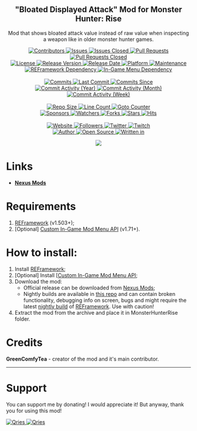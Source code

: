 <p align="center">
	<h2 align="center"><b>"Bloated Displayed Attack" Mod for Monster Hunter: Rise</b></h2>
	<p align="center">Mod that shows bloated attack value instead of raw value when inspecting a weapon like in older monster hunter games.</p>
</p>

<p align="center">
	<a href="https://github.com/greencomfytea/mhr-bloated-displayed-attack/graphs/contributors">
		<img alt="Contributors" src="https://custom-icon-badges.demolab.com/github/contributors/greencomfytea/mhr-bloated-displayed-attack?logo=person-add" />
	</a>
	<a href="https://github.com/greencomfytea/mhr-bloated-displayed-attack/issues">
		<img alt="Issues" src="https://custom-icon-badges.demolab.com/github/issues/greencomfytea/mhr-bloated-displayed-attack?logo=issue-opened" />
	</a>
	<a href="https://github.com/greencomfytea/mhr-bloated-displayed-attack/issues">
		<img alt="Issues Closed" src="https://custom-icon-badges.demolab.com/github/issues-closed/greencomfytea/mhr-bloated-displayed-attack?logo=issue-closed" />
	</a>
	<a href="https://github.com/greencomfytea/mhr-bloated-displayed-attack/pulls">
		<img alt="Pull Requests" src="https://custom-icon-badges.demolab.com/github/issues-pr/greencomfytea/mhr-bloated-displayed-attack?logo=git-pull-request" />
	</a>
	<a href="https://github.com/greencomfytea/mhr-bloated-displayed-attack/pulls">
		<img alt="Pull Requests Closed" src="https://custom-icon-badges.demolab.com/github/issues-pr-closed/greencomfytea/mhr-bloated-displayed-attack?logo=git-pull-request-closed" />
	</a>
	<br>
	<a href="https://github.com/greencomfytea/mhr-bloated-displayed-attack/blob/main/LICENSE">
		<img alt="License" src="https://custom-icon-badges.demolab.com/github/license/greencomfytea/mhr-bloated-displayed-attack?logo=law" />
	</a>
	<a href="https://github.com/greencomfytea/mhr-bloated-displayed-attack/releases">
		<img alt="Release Version" src="https://custom-icon-badges.demolab.com/github/v/release/greencomfytea/mhr-bloated-displayed-attack?logo=tag" />
	</a>
	<a href="https://github.com/greencomfytea/mhr-bloated-displayed-attack/releases">
		<img alt="Release Date" src="https://custom-icon-badges.demolab.com/github/release-date/greencomfytea/mhr-bloated-displayed-attack?logo=clock" />
	</a>
	<a href="">
		<img alt="Platform" src="https://custom-icon-badges.demolab.com/badge/platform-win%20%7C%20linux%20%7C%20steam%20deck-blue?logo=device-desktop" />
	</a>
	<a href="">
		<img alt="Maintenance" src="https://custom-icon-badges.demolab.com/maintenance/yes/2023?logo=tools" />
	</a>
	<br>
	<a href="https://www.nexusmods.com/monsterhunterrise/mods/26">
		<img alt="REFramework Dependency" src="https://custom-icon-badges.demolab.com/badge/dependency-REFramework%20v1.503%2B-brightgreen?logo=package-dependencies" />
	</a>
   	<a href="https://www.nexusmods.com/monsterhunterrise/mods/1292">
		<img alt="In-Game Menu  Dependency" src="https://custom-icon-badges.demolab.com/badge/dependency-Custom%20In--Game%20Mod%20Menu%20API%20v1.71%2B-brightgreen?logo=package-dependencies" />
	</a>
	<br>
	<br>
	<a href="https://github.com/greencomfytea/mhr-bloated-displayed-attack/commits/main">
		<img alt="Commits" src="https://custom-icon-badges.demolab.com/github/commit-activity/t/greencomfytea/mhr-bloated-displayed-attack?logo=git-commit" />
	</a>
	<a href="https://github.com/greencomfytea/mhr-bloated-displayed-attack/commits/main">
		<img alt="Last Commit" src="https://custom-icon-badges.demolab.com/github/last-commit/greencomfytea/mhr-bloated-displayed-attack?logo=git-commit" />
	</a>
	<a href="https://github.com/greencomfytea/mhr-bloated-displayed-attack/commits/main">
		<img alt="Commits Since" src="https://custom-icon-badges.demolab.com/github/commits-since/greencomfytea/mhr-bloated-displayed-attack/latest?logo=git-commit" />
	</a>
	<br>
	<a href="https://github.com/greencomfytea/mhr-bloated-displayed-attack/graphs/commit-activity">
		<img alt="Commit Activity (Year)" src="https://custom-icon-badges.demolab.com/github/commit-activity/y/greencomfytea/mhr-bloated-displayed-attack?logo=pulse" />
	</a>
	<a href="https://github.com/greencomfytea/mhr-bloated-displayed-attack/graphs/commit-activity">
		<img alt="Commit Activity (Month)" src="https://custom-icon-badges.demolab.com/github/commit-activity/m/greencomfytea/mhr-bloated-displayed-attack?logo=pulse" />
	</a>
	<a href="https://github.com/greencomfytea/mhr-bloated-displayed-attack/graphs/commit-activity">
		<img alt="Commit Activity (Week)" src="https://custom-icon-badges.demolab.com/github/commit-activity/w/greencomfytea/mhr-bloated-displayed-attack?logo=pulse" />
	</a>
	<br>
	<br>
	<a href="">
		<img alt="Repo Size" src="https://custom-icon-badges.demolab.com/github/repo-size/greencomfytea/mhr-bloated-displayed-attack?logo=database" />
	</a>
	<a href="">
		<img alt="Line Count" src="https://sloc.xyz/github/greencomfytea/mhr-bloated-displayed-attack" />
	</a>
	<a href="">
		<img alt="Goto Counter" src="https://custom-icon-badges.demolab.com/github/search/greencomfytea/mhr-bloated-displayed-attack/goto?logo=git-compare" />
	</a>
	<br>
	<a href="https://github.com/sponsors/greencomfytea">
		<img alt="Sponsors" src="https://custom-icon-badges.demolab.com/github/sponsors/greencomfytea?logo=heart" />
	</a>
	<a href="https://github.com/GreenComfyTea/mhr-bloated-displayed-attack/watchers">
		<img alt="Watchers" src="https://custom-icon-badges.demolab.com/github/watchers/greencomfytea/mhr-bloated-displayed-attack?logo=eye" />
	</a>
	<a href="https://github.com/greencomfytea/mhr-bloated-displayed-attack/forks">
		<img alt="Forks" src="https://custom-icon-badges.demolab.com/github/forks/greencomfytea/mhr-bloated-displayed-attack?logo=repo-forked" />
	</a>
	<a href="https://github.com/greencomfytea/mhr-bloated-displayed-attack/stargazers">
		<img alt="Stars" src="https://custom-icon-badges.demolab.com/github/stars/greencomfytea/mhr-bloated-displayed-attack?logo=star" />
	</a>
	<a href="https://github.com/greencomfytea/mhr-bloated-displayed-attack/graphs/traffic">
		<img alt="Hits" src="https://custom-icon-badges.demolab.com/endpoint?url=https://hits.dwyl.com/greencomfytea/mhr-bloated-displayed-attack.json?color=blue&logo=eye" />
	</a>
	<br>
	<br>
	<a href="https://www.nexusmods.com/monsterhunterrise/mods/1755">
		<img alt="Website" src="https://custom-icon-badges.demolab.com/website?down_color=red&down_message=down&up_color=brightgreen&up_message=up&logo=link&url=https://www.nexusmods.com/monsterhunterrise/mods/1755" />
	</a>
	<a href="https://github.com/greencomfytea?tab=followers">
		<img alt="Followers" src="https://custom-icon-badges.demolab.com/github/followers/greencomfytea?logo=people" />
	</a>
	<a href="https://twitter.com/greencomfytea">
		<img alt="Twitter" src="https://img.shields.io/twitter/follow/greencomfytea?logo=twitter" />
	</a>
	<a href="https://www.twitch.tv/greencomfytea">
		<img alt="Twitch" src="https://img.shields.io/twitch/status/greencomfytea?logo=twitch" />
	</a>
	<br>
	<a href="https://github.com/greencomfytea">
		<img alt="Author" src="https://custom-icon-badges.demolab.com/badge/author-GreenComfyTea-green?logo=person" />
	</a>
	<a href="https://github.com/topics/open-source">
		<img alt="Open Source" src="https://img.shields.io/badge/open%20source-%20yes-brightgreen?logo=openvpn" />
	</a>
	<a href="https://cursey.github.io/reframework-book/index.html#lua-scripting">
		<img alt="Written in" src="https://custom-icon-badges.demolab.com/badge/written in-lua-000080?logo=terminal" />
	</a>
</p>

<p align="center">
	<a>
		<img align="center" src="https://user-images.githubusercontent.com/30152047/193549302-874af1a7-0532-4907-944d-5d1f3bf95ef3.png" />
	</a>
</p>

# Links
* **[Nexus Mods](https://www.nexusmods.com/monsterhunterrise/mods/1755)**  

# Requirements
1. [REFramework](https://nexusmods.com/monsterhunterrise/mods/26) (v1.503+);
2. [Optional] [Custom In-Game Mod Menu API](https://www.nexusmods.com/monsterhunterrise/mods/1292) (v1.71+).

# How to install:
1. Install [REFramework](https://nexusmods.com/monsterhunterrise/mods/26);
1. [Optional] Install [[Custom In-Game Mod Menu API](https://www.nexusmods.com/monsterhunterrise/mods/1292);
3. Download the mod:
    * Official release can be downloaded from [Nexus Mods](https://www.nexusmods.com/monsterhunterrise/mods/1044);
    * Nightly builds are available in [this repo](https://github.com/GreenComfyTea/MHR-Better-Matchmaking) and can contain broken functionality, debugging info on screen, bugs and might require the latest [nightly build](https://github.com/praydog/REFramework-nightly/releases) of [REFramework](https://www.nexusmods.com/monsterhunterrise/mods/26). Use with caution!
4. Extract the mod from the archive and place it in MonsterHunterRise folder.

# Credits
**GreenComfyTea** - creator of the mod and it's main contributor.
  
***
# Support

You can support me by donating! I would appreciate it! But anyway, thank you for using this mod!

 <a href="https://streamelements.com/greencomfytea/tip">
  <img alt="Qries" src="https://panels.twitch.tv/panel-48897356-image-c6155d48-b689-4240-875c-f3141355cb56">
</a>
<a href="https://ko-fi.com/greencomfytea">
  <img alt="Qries" src="https://panels.twitch.tv/panel-48897356-image-c2fcf835-87e4-408e-81e8-790789c7acbc">
</a>

